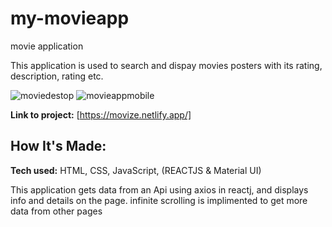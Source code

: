 # my-movieapp
movie application

This application is used to search and dispay movies posters with its rating, description, rating etc.


![moviedestop](https://github.com/thatkhay/my-movieapp/assets/117424081/79da0cb2-2152-4669-b358-7f0d13dee1ad)
![movieappmobile](https://github.com/thatkhay/my-movieapp/assets/117424081/bca29818-16a5-4b17-b7e7-855bea4a19d2)

**Link to project:** [https://movize.netlify.app/]



## How It's Made:

**Tech used:** HTML, CSS, JavaScript, (REACTJS & Material UI)

This application gets data from an Api using axios in reactj, and displays info and details on the page. infinite scrolling is implimented to get more data from other pages



